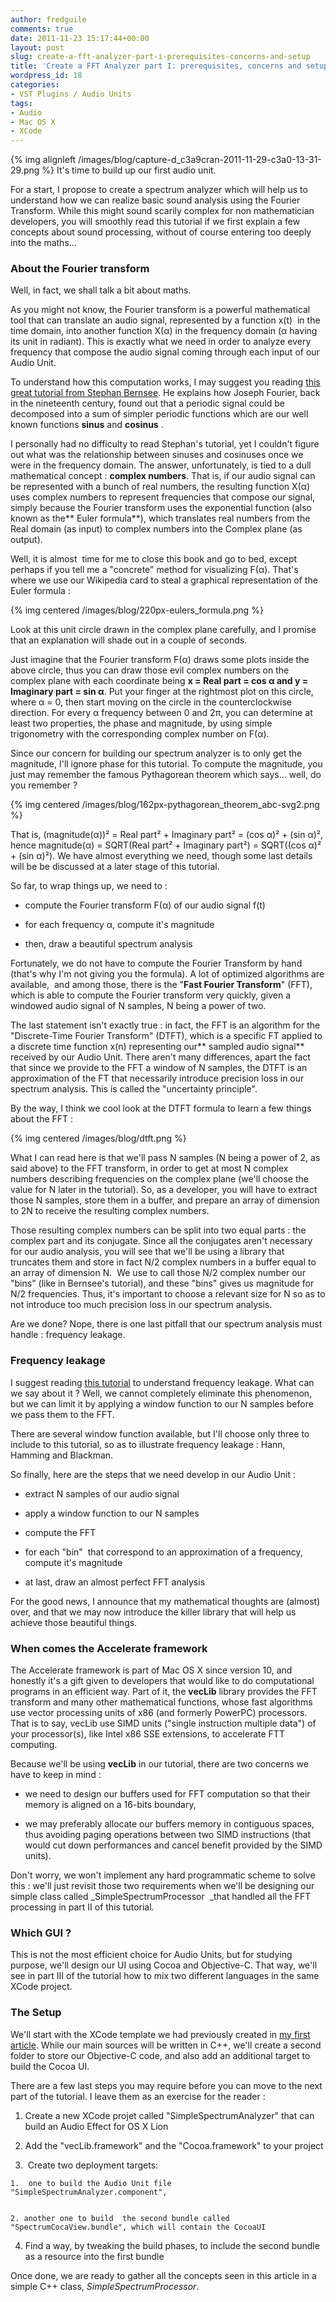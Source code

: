 ```yaml
---
author: fredguile
comments: true
date: 2011-11-23 15:17:44+00:00
layout: post
slug: create-a-fft-analyzer-part-i-prerequisites-concerns-and-setup
title: 'Create a FFT Analyzer part I: prerequisites, concerns and setup'
wordpress_id: 18
categories:
- VST Plugins / Audio Units
tags:
- Audio
- Mac OS X
- XCode
---
```


{% img alignleft /images/blog/capture-d_c3a9cran-2011-11-29-c3a0-13-31-29.png %} It's time to build up our first audio unit.




For a start, I propose to create a spectrum analyzer which will help us to understand how we can realize basic sound analysis using the Fourier Transform. While this might sound scarily complex for non mathematician developers, you will smoothly read this tutorial if we first explain a few concepts about sound processing, without of course entering too deeply into the maths...


<!-- more -->


### About the Fourier transform




Well, in fact, we shall talk a bit about maths.




As you might not know, the Fourier transform is a powerful mathematical tool that can translate an audio signal, represented by a function x(t)  in the time domain, into another function X(α) in the frequency domain (α having its unit in radiant). This is exactly what we need in order to analyze every frequency that compose the audio signal coming through each input of our Audio Unit.




To understand how this computation works, I may suggest you reading [this great tutorial from Stephan Bernsee](http://www.dspdimension.com/admin/dft-a-pied/). He explains how Joseph Fourier, back in the nineteenth century, found out that a periodic signal could be decomposed into a sum of simpler periodic functions which are our well known functions **sinus** and **cosinus** .




I personally had no difficulty to read Stephan's tutorial, yet I couldn't figure out what was the relationship between sinuses and cosinuses once we were in the frequency domain. The answer, unfortunately, is tied to a dull mathematical concept : **complex numbers**. That is, if our audio signal can be represented with a bunch of real numbers, the resulting function X(α) uses complex numbers to represent frequencies that compose our signal, simply because the Fourier transform uses the exponential function (also known as the** Euler formula**), which translates real numbers from the Real domain (as input) to complex numbers into the Complex plane (as output).




Well, it is almost  time for me to close this book and go to bed, except perhaps if you tell me a "concrete" method for visualizing F(α). That's where we use our Wikipedia card to steal a graphical representation of the Euler formula :


{% img centered /images/blog/220px-eulers_formula.png %}


Look at this unit circle drawn in the complex plane carefully, and I promise that an explanation will shade out in a couple of seconds.




Just imagine that the Fourier transform F(α) draws some plots inside the above circle, thus you can draw those evil complex numbers on the complex plane with each coordinate being **x = Real part = cos α and y = Imaginary part = sin α**. Put your finger at the rightmost plot on this circle, where α = 0, then start moving on the circle in the counterclockwise direction. For every α frequency between 0 and 2π, you can determine at least two properties, the phase and magnitude, by using simple trigonometry with the corresponding complex number on F(α).




Since our concern for building our spectrum analyzer is to only get the magnitude, I'll ignore phase for this tutorial. To compute the magnitude, you just may remember the famous Pythagorean theorem which says... well, do you remember ?




{% img centered /images/blog/162px-pythagorean_theorem_abc-svg2.png %}




That is, (magnitude(α))² = Real part² + Imaginary part² = (cos α)² + (sin α)², hence magnitude(α) = SQRT(Real part² + Imaginary part²) = SQRT((cos α)² + (sin α)²). We have almost everything we need, though some last details will be be discussed at a later stage of this tutorial.




So far, to wrap things up, we need to :






	
  * compute the Fourier transform F(α) of our audio signal f(t)

	
  * for each frequency α, compute it's magnitude

	
  * then, draw a beautiful spectrum analysis




Fortunately, we do not have to compute the Fourier Transform by hand (that's why I'm not giving you the formula). A lot of optimized algorithms are available,  and among those, there is the "**Fast Fourier Transform**" (FFT), which is able to compute the Fourier transform very quickly, given a windowed audio signal of N samples, N being a power of two.




The last statement isn't exactly true : in fact, the FFT is an algorithm for the "Discrete-Time Fourier Transform" (DTFT), which is a specific FT applied to a discrete time function x(n) representing our** sampled audio signal** received by our Audio Unit. There aren't many differences, apart the fact that since we provide to the FFT a window of N samples, the DTFT is an approximation of the FT that necessarily introduce precision loss in our spectrum analysis. This is called the "uncertainty principle".




By the way, I think we cool look at the DTFT formula to learn a few things about the FFT :





{% img centered /images/blog/dtft.png %}




What I can read here is that we'll pass N samples (N being a power of 2, as said above) to the FFT transform, in order to get at most N complex numbers describing frequencies on the complex plane (we'll choose the value for N later in the tutorial). So, as a developer, you will have to extract those N samples, store them in a buffer, and prepare an array of dimension to 2N to receive the resulting complex numbers.




Those resulting complex numbers can be split into two equal parts : the complex part and its conjugate. Since all the conjugates aren't necessary for our audio analysis, you will see that we'll be using a library that truncates them and store in fact N/2 complex numbers in a buffer equal to an array of dimension N.  We use to call those N/2 complex number our "bins" (like in Bernsee's tutorial), and these "bins" gives us magnitude for N/2 frequencies. Thus, it's important to choose a relevant size for N so as to not introduce too much precision loss in our spectrum analysis.








Are we done? Nope, there is one last pitfall that our spectrum analysis must handle : frequency leakage.





### Frequency leakage




I suggest reading [this tutorial](http://zone.ni.com/devzone/cda/tut/p/id/4844) to understand frequency leakage. What can we say about it ? Well, we cannot completely eliminate this phenomenon, but we can limit it by applying a window function to our N samples before we pass them to the FFT.




There are several window function available, but I'll choose only three to include to this tutorial, so as to illustrate frequency leakage : Hann, Hamming and Blackman.




So finally, here are the steps that we need develop in our Audio Unit :






	
  * extract N samples of our audio signal

	
  * apply a window function to our N samples

	
  * compute the FFT

	
  * for each "bin"  that correspond to an approximation of a frequency, compute it's magnitude

	
  * at last, draw an almost perfect FFT analysis




For the good news, I announce that my mathematical thoughts are (almost) over, and that we may now introduce the killer library that will help us achieve those beautiful things.





### When comes the Accelerate framework


The Accelerate framework is part of Mac OS X since version 10, and honestly it's a gift given to developers that would like to do computational programs in an efficient way. Part of it, the **vecLib** library provides the FFT transform and many other mathematical functions, whose fast algorithms use vector processing units of x86 (and formerly PowerPC) processors. That is to say, vecLib use SIMD units ("single instruction multiple data") of your processor(s), like Intel x86 SSE extensions, to accelerate FTT computing.

Because we'll be using **vecLib** in our tutorial, there are two concerns we have to keep in mind :



	
  * we need to design our buffers used for FFT computation so that their memory is aligned on a 16-bits boundary,

	
  * we may preferably allocate our buffers memory in contiguous spaces, thus avoiding paging operations between two SIMD instructions (that would cut down performances and cancel benefit provided by the SIMD units).


Don't worry, we won't implement any hard programmatic scheme to solve this : we'll just revisit those two requirements when we'll be designing our simple class called _SimpleSpectrumProcessor  _that handled all the FFT processing in part II of this tutorial.


### Which GUI ?


This is not the most efficient choice for Audio Units, but for studying purpose, we'll design our UI using Cocoa and Objective-C. That way, we'll see in part III of the tutorial how to mix two different languages in the same XCode project.


### The Setup


We'll start with the XCode template we had previously created in [my first article](http://guileboard.wordpress.com/2011/11/23/gettin-started-with-audio-units-on-os-x-lion-and-xcode-4-2-1/). While our main sources will be written in C++, we'll create a second folder to store our Objective-C code, and also add an additional target to build the Cocoa UI.

There are a few last steps you may require before you can move to the next part of the tutorial. I leave them as an exercise for the reader :



	
  1. Create a new XCode projet called "SimpleSpectrumAnalyzer" that can build an Audio Effect for OS X Lion

	
  2. Add the "vecLib.framework" and the "Cocoa.framework" to your project

	
  3.  Create two deployment targets:


	
    1.  one to build the Audio Unit file "SimpleSpectrumAnalyzer.component",

	
    2. another one to build  the second bundle called "SpectrumCocaView.bundle", which will contain the CocoaUI


	
  4. Find a way, by tweaking the build phases, to include the second bundle as a resource into the first bundle


Once done, we are ready to gather all the concepts seen in this article in a simple C++ class, _SimpleSpectrumProcessor_.


